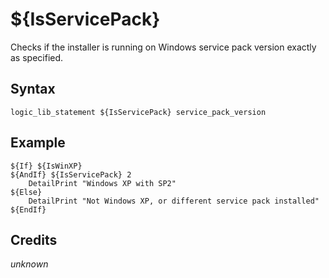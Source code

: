 # ${IsServicePack}

Checks if the installer is running on Windows service pack version exactly as specified.

## Syntax

    logic_lib_statement ${IsServicePack} service_pack_version

## Example

    ${If} ${IsWinXP}
    ${AndIf} ${IsServicePack} 2
        DetailPrint "Windows XP with SP2"
    ${Else}
        DetailPrint "Not Windows XP, or different service pack installed"
    ${EndIf}

## Credits

*unknown*
